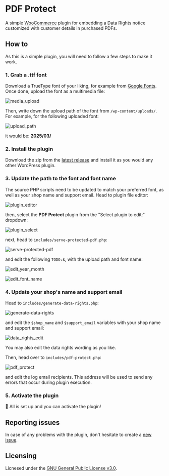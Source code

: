 # PDF Protect

A simple [WooCommerce](https://woocommerce.com/) plugin for embedding a Data
Rights notice customized with customer details in purchased PDFs.

## How to

As this is a simple plugin, you will need to follow a few steps to make it
work.

### 1. Grab a .ttf font

Download a TrueType font of your liking, for example from
[Google Fonts](https://fonts.google.com/). Once done, upload the font as a
multimedia file:

![media_upload](https://github.com/user-attachments/assets/4e16c249-2c9a-4fe7-b917-5eb272bb88ae)

Then, write down the upload path of the font from `/wp-content/uploads/`.
For example, for the following uploaded font:

![upload_path](https://github.com/user-attachments/assets/3cae05e6-61e4-4895-a661-6cee304a1de0)

it would be: **2025/03/**

### 2. Install the plugin

Download the zip from the [latest release](https://github.com/matej-almasi/pdf-protect/releases/tag/v1.0.0)
and install it as you would any other WordPress plugin.

### 3. Update the path to the font and font name

The source PHP scripts need to be updated to match your preferred font, as
well as your shop name and support email. Head to plugin file editor:

![plugin_editor](https://github.com/user-attachments/assets/f031f39c-e2e6-4e10-af71-09d30a147fb8)

then, select the **PDF Protect** plugin from the "Select plugin to edit:" dropdown:

![plugin_select](https://github.com/user-attachments/assets/bb898311-e527-43d5-9495-eb3702356a09)

next, head to `includes/serve-protected-pdf.php`:

![serve-protected-pdf](https://github.com/user-attachments/assets/fb2e49da-d892-4f53-8a5f-145704a4f714)

and edit the following `TODO:`s, with the upload path and font name:

![edit_year_month](https://github.com/user-attachments/assets/2470f131-a959-4661-bdda-014e8a44e2dd)

![edit_font_name](https://github.com/user-attachments/assets/83057db8-d4c4-4e94-8d1e-d4c094fe21ec)

### 4. Update your shop's name and support email

Head to `includes/generate-data-rights.php`:

![generate-data-rights](https://github.com/user-attachments/assets/277ca903-ca61-4649-b813-c2a69f56cbe9)

and edit the `$shop_name` and `$support_email` variables with your shop name and support email:

![data_rights_edit](https://github.com/user-attachments/assets/7fd7465f-3711-48d7-a9d6-25804794e739)

You may also edit the data rights wording as you like.

Then, head over to `includes/pdf-protect.php`:

![pdf_protect](https://github.com/user-attachments/assets/3d96e57b-e26e-4fca-8727-84127c59f930)

and edit the log email recipients. This address will be used to send any
errors that occur during plugin execution.

### 5. Activate the plugin

:tada: All is set up and you can activate the plugin!

## Reporting issues

In case of any problems with the plugin, don't hesitate to create a
[new issue](https://github.com/matej-almasi/pdf-protect/issues/new/choose).

## Licensing

Licnesed under the [GNU General Public License v3.0](/LICENSE.MD).
